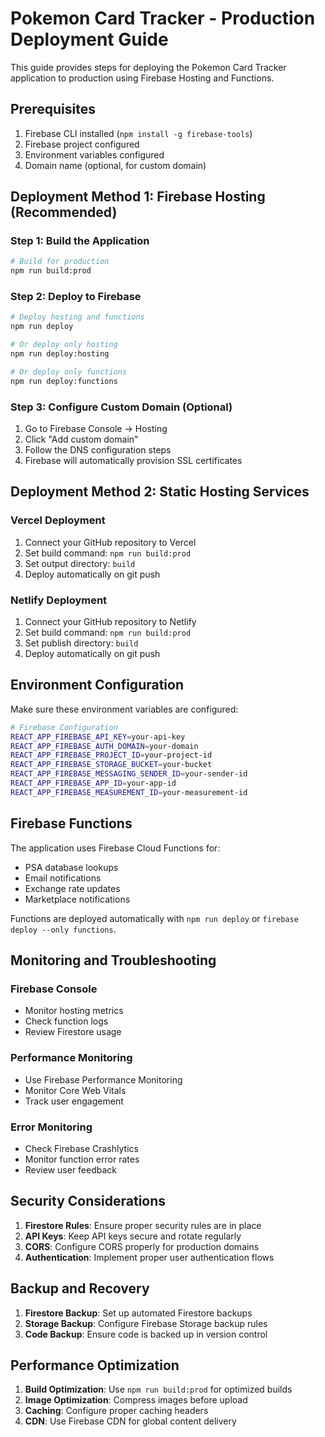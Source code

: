 # Pokemon Card Tracker - Production Deployment Guide

This guide provides steps for deploying the Pokemon Card Tracker application to production using Firebase Hosting and Functions.

## Prerequisites

1. Firebase CLI installed (`npm install -g firebase-tools`)
2. Firebase project configured
3. Environment variables configured
4. Domain name (optional, for custom domain)

## Deployment Method 1: Firebase Hosting (Recommended)

### Step 1: Build the Application

```bash
# Build for production
npm run build:prod
```

### Step 2: Deploy to Firebase

```bash
# Deploy hosting and functions
npm run deploy

# Or deploy only hosting
npm run deploy:hosting

# Or deploy only functions
npm run deploy:functions
```

### Step 3: Configure Custom Domain (Optional)

1. Go to Firebase Console → Hosting
2. Click "Add custom domain"
3. Follow the DNS configuration steps
4. Firebase will automatically provision SSL certificates

## Deployment Method 2: Static Hosting Services

### Vercel Deployment

1. Connect your GitHub repository to Vercel
2. Set build command: `npm run build:prod`
3. Set output directory: `build`
4. Deploy automatically on git push

### Netlify Deployment

1. Connect your GitHub repository to Netlify
2. Set build command: `npm run build:prod`
3. Set publish directory: `build`
4. Deploy automatically on git push

## Environment Configuration

Make sure these environment variables are configured:

```bash
# Firebase Configuration
REACT_APP_FIREBASE_API_KEY=your-api-key
REACT_APP_FIREBASE_AUTH_DOMAIN=your-domain
REACT_APP_FIREBASE_PROJECT_ID=your-project-id
REACT_APP_FIREBASE_STORAGE_BUCKET=your-bucket
REACT_APP_FIREBASE_MESSAGING_SENDER_ID=your-sender-id
REACT_APP_FIREBASE_APP_ID=your-app-id
REACT_APP_FIREBASE_MEASUREMENT_ID=your-measurement-id
```

## Firebase Functions

The application uses Firebase Cloud Functions for:
- PSA database lookups
- Email notifications
- Exchange rate updates
- Marketplace notifications

Functions are deployed automatically with `npm run deploy` or `firebase deploy --only functions`.

## Monitoring and Troubleshooting

### Firebase Console
- Monitor hosting metrics
- Check function logs
- Review Firestore usage

### Performance Monitoring
- Use Firebase Performance Monitoring
- Monitor Core Web Vitals
- Track user engagement

### Error Monitoring
- Check Firebase Crashlytics
- Monitor function error rates
- Review user feedback

## Security Considerations

1. **Firestore Rules**: Ensure proper security rules are in place
2. **API Keys**: Keep API keys secure and rotate regularly
3. **CORS**: Configure CORS properly for production domains
4. **Authentication**: Implement proper user authentication flows

## Backup and Recovery

1. **Firestore Backup**: Set up automated Firestore backups
2. **Storage Backup**: Configure Firebase Storage backup rules
3. **Code Backup**: Ensure code is backed up in version control

## Performance Optimization

1. **Build Optimization**: Use `npm run build:prod` for optimized builds
2. **Image Optimization**: Compress images before upload
3. **Caching**: Configure proper caching headers
4. **CDN**: Use Firebase CDN for global content delivery 